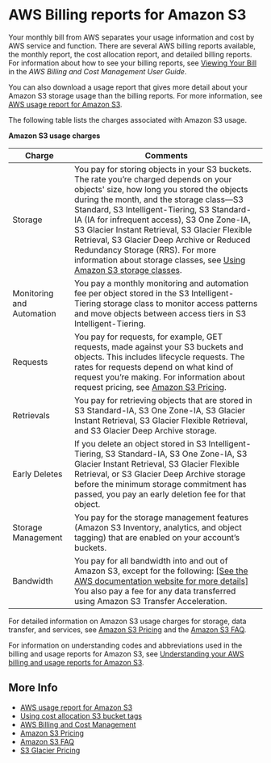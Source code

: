 # AWS Billing reports for Amazon S3<a name="aws-billing-reports"></a>

Your monthly bill from AWS separates your usage information and cost by AWS service and function\. There are several AWS billing reports available, the monthly report, the cost allocation report, and detailed billing reports\. For information about how to see your billing reports, see [Viewing Your Bill](https://docs.aws.amazon.com/awsaccountbilling/latest/aboutv2/getting-viewing-bill.html) in the *AWS Billing and Cost Management User Guide*\.

You can also download a usage report that gives more detail about your Amazon S3 storage usage than the billing reports\. For more information, see [AWS usage report for Amazon S3](aws-usage-report.md)\.

The following table lists the charges associated with Amazon S3 usage\. 


**Amazon S3 usage charges**  

| Charge | Comments | 
| --- | --- | 
|  Storage  |  You pay for storing objects in your S3 buckets\. The rate you’re charged depends on your objects' size, how long you stored the objects during the month, and the storage class—S3 Standard, S3 Intelligent\-Tiering, S3 Standard\-IA \(IA for infrequent access\), S3 One Zone\-IA, S3 Glacier Instant Retrieval, S3 Glacier Flexible Retrieval, S3 Glacier Deep Archive or Reduced Redundancy Storage \(RRS\)\. For more information about storage classes, see [Using Amazon S3 storage classes](storage-class-intro.md)\.  | 
| Monitoring and Automation | You pay a monthly monitoring and automation fee per object stored in the S3 Intelligent\-Tiering storage class to monitor access patterns and move objects between access tiers in S3 Intelligent\-Tiering\. | 
|  Requests  |  You pay for requests, for example, GET requests, made against your S3 buckets and objects\. This includes lifecycle requests\. The rates for requests depend on what kind of request you’re making\. For information about request pricing, see [Amazon S3 Pricing](https://aws.amazon.com/s3/pricing/)\.  | 
|  Retrievals  |  You pay for retrieving objects that are stored in S3 Standard\-IA, S3 One Zone\-IA, S3 Glacier Instant Retrieval, S3 Glacier Flexible Retrieval, and S3 Glacier Deep Archive storage\.  | 
|  Early Deletes  |  If you delete an object stored in S3 Intelligent\-Tiering, S3 Standard\-IA, S3 One Zone\-IA, S3 Glacier Instant Retrieval, S3 Glacier Flexible Retrieval, or S3 Glacier Deep Archive storage before the minimum storage commitment has passed, you pay an early deletion fee for that object\.  | 
|  Storage Management  |  You pay for the storage management features \(Amazon S3 Inventory, analytics, and object tagging\) that are enabled on your account’s buckets\.  | 
|  Bandwidth  |  You pay for all bandwidth into and out of Amazon S3, except for the following: [\[See the AWS documentation website for more details\]](http://docs.aws.amazon.com/AmazonS3/latest/userguide/aws-billing-reports.html) You also pay a fee for any data transferred using Amazon S3 Transfer Acceleration\.   | 

For detailed information on Amazon S3 usage charges for storage, data transfer, and services, see [Amazon S3 Pricing](https://aws.amazon.com/s3/pricing/) and the [Amazon S3 FAQ](https://aws.amazon.com/s3/faqs/#billing)\.

For information on understanding codes and abbreviations used in the billing and usage reports for Amazon S3, see [Understanding your AWS billing and usage reports for Amazon S3](aws-usage-report-understand.md)\.

## More Info<a name="aws-billing-reports-more-info"></a>
+ [AWS usage report for Amazon S3](aws-usage-report.md)
+ [Using cost allocation S3 bucket tags](CostAllocTagging.md)
+ [AWS Billing and Cost Management](https://docs.aws.amazon.com/awsaccountbilling/latest/aboutv2/billing-what-is.html)
+ [Amazon S3 Pricing](https://aws.amazon.com/s3/pricing/)
+ [Amazon S3 FAQ](https://aws.amazon.com/s3/faqs/#billing)
+ [S3 Glacier Pricing](https://aws.amazon.com/glacier/pricing/)
